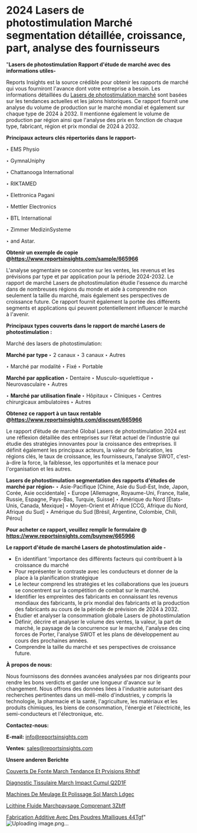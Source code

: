 # 2024 Lasers de photostimulation Marché segmentation détaillée, croissance, part, analyse des fournisseurs

"<strong>Lasers de photostimulation Rapport d'étude de marché avec des informations utiles-</strong>

Reports Insights est la source crédible pour obtenir les rapports de marché qui vous fourniront l'avance dont votre entreprise a besoin. Les informations détaillées du <a href=https://www.reportsinsights.com/sample/665966>Lasers de photostimulation marché</a> sont basées sur les tendances actuelles et les jalons historiques. Ce rapport fournit une analyse du volume de production sur le marché mondial et également sur chaque type de 2024 à 2032. Il mentionne également le volume de production par région ainsi que l'analyse des prix en fonction de chaque type, fabricant, région et prix mondial de 2024 à 2032.

<b>Principaux acteurs clés répertoriés dans le rapport-</b>

‣ EMS Physio

‣ GymnaUniphy

‣ Chattanooga International

‣ RIKTAMED

‣ Elettronica Pagani

‣ Mettler Electronics

‣ BTL International

‣ Zimmer MedizinSysteme

‣ and Astar.

<strong><b>Obtenir un exemple de copie @</b></strong><a href=https://www.reportsinsights.com/sample/665966><strong><b>https://www.reportsinsights.com/sample/665966</b></strong></a>

L'analyse segmentaire se concentre sur les ventes, les revenus et les prévisions par type et par application pour la période 2024-2032. Le rapport de marché Lasers de photostimulation étudie l'essence du marché dans de nombreuses régions du monde et aide à comprendre non seulement la taille du marché, mais également ses perspectives de croissance future. Ce rapport fournit également la portée des différents segments et applications qui peuvent potentiellement influencer le marché à l'avenir.

<strong>Principaux types couverts dans le rapport de marché Lasers de photostimulation :</strong>

Marché des lasers de photostimulation:

<strong>Marché par type </strong>
‣ 2 canaux
‣ 3 canaux
‣ Autres

‣  Marché par modalité
‣ Fixé
‣ Portable

<strong>Marché par application </strong>
‣ Dentaire
‣ Musculo-squelettique
‣ Neurovasculaire
‣ Autres

‣  <strong> <strong> Marché par utilisation finale </strong> </strong>
‣ Hôpitaux
‣ Cliniques
‣ Centres chirurgicaux ambulatoires
‣ Autres

<strong><b>Obtenez ce rapport à un taux rentable @</b></strong><a href=https://www.reportsinsights.com/discount/665966><strong><b>https://www.reportsinsights.com/discount/665966</b></strong></a>

Le rapport d’étude de marché Global Lasers de photostimulation 2024 est une réflexion détaillée des entreprises sur l’état actuel de l’industrie qui étudie des stratégies innovantes pour la croissance des entreprises. Il définit également les principaux acteurs, la valeur de fabrication, les régions clés, le taux de croissance, les fournisseurs, l'analyse SWOT, c'est-à-dire la force, la faiblesse, les opportunités et la menace pour l'organisation et les autres.

<strong>Lasers de photostimulation segmentation des rapports d'études de marché par région-</strong>
‣ Asie-Pacifique [Chine, Asie du Sud-Est, Inde, Japon, Corée, Asie occidentale]
‣ Europe [Allemagne, Royaume-Uni, France, Italie, Russie, Espagne, Pays-Bas, Turquie, Suisse]
‣ Amérique du Nord [États-Unis, Canada, Mexique]
‣ Moyen-Orient et Afrique [CCG, Afrique du Nord, Afrique du Sud]
‣ Amérique du Sud [Brésil, Argentine, Colombie, Chili, Pérou]

<strong>Pour acheter ce rapport, veuillez remplir le formulaire @   <a href=https://www.reportsinsights.com/buynow/665966>https://www.reportsinsights.com/buynow/665966</a></strong>

<strong>Le rapport d'étude de marché Lasers de photostimulation aide -</strong>
<ul>
  <li>En identifiant 'importance des différents facteurs qui contribuent à la croissance du marché</li>
  <li>Pour représenter le contraste avec les conducteurs et donner de la place à la planification stratégique</li>
  <li>Le lecteur comprend les stratégies et les collaborations que les joueurs se concentrent sur la compétition de combat sur le marché.</li>
  <li>Identifier les empreintes des fabricants en connaissant les revenus mondiaux des fabricants, le prix mondial des fabricants et la production des fabricants au cours de la période de prévision de 2024 à 2032.</li>
  <li>Étudier et analyser la consommation globale Lasers de photostimulation</li>
  <li>Définir, décrire et analyser le volume des ventes, la valeur, la part de marché, le paysage de la concurrence sur le marché, l'analyse des cinq forces de Porter, l'analyse SWOT et les plans de développement au cours des prochaines années.</li>
  <li>Comprendre la taille du marché et ses perspectives de croissance future.</li>
</ul>
<strong>À propos de nous:</strong>

Nous fournissons des données avancées analysées par nos dirigeants pour rendre les bons verdicts et garder une longueur d'avance sur le changement. Nous offrons des données liées à l'industrie autorisant des recherches pertinentes dans un méli-mélo d'industries, y compris la technologie, la pharmacie et la santé, l'agriculture, les matériaux et les produits chimiques, les biens de consommation, l'énergie et l'électricité, les semi-conducteurs et l'électronique, etc.

<strong>Contactez-nous:</strong>

<strong>E-mail:</strong> <a href=mailto:info@reportsinsights.com>info@reportsinsights.com</a>

<strong>Ventes</strong>: <a href=mailto:sales@reportsinsights.com>sales@reportsinsights.com</a>

<strong>Unsere anderen Berichte</strong>

<a href=https://www.linkedin.com/pulse/couverts-de-fonte-march%C3%A9-tendance-et-pr%C3%A9visions-rhhdf/>Couverts De Fonte March Tendance Et Prvisions Rhhdf</a>

<a href=https://www.linkedin.com/pulse/diagnostic-tissulaire-march%C3%A9-impact-cumul%C3%A9-q2d1f/>Diagnostic Tissulaire March Impact Cumul Q2D1F</a>

<a href=https://www.linkedin.com/pulse/machines-de-meulage-et-polissage-sol-march%C3%A9-ldgec/>Machines De Meulage Et Polissage Sol March Ldgec</a>

<a href=https://www.linkedin.com/pulse/l%C3%A9cithine-fluide-march%C3%A9paysage-comprenant-3zbff/>Lcithine Fluide Marchpaysage Comprenant 3Zbff</a>

<a href=https://www.linkedin.com/pulse/fabrication-additive-avec-des-poudres-m%C3%A9talliques-44tgf/>Fabrication Additive Avec Des Poudres Mtalliques 44Tgf</a>"
![Uploading image.png…]()
